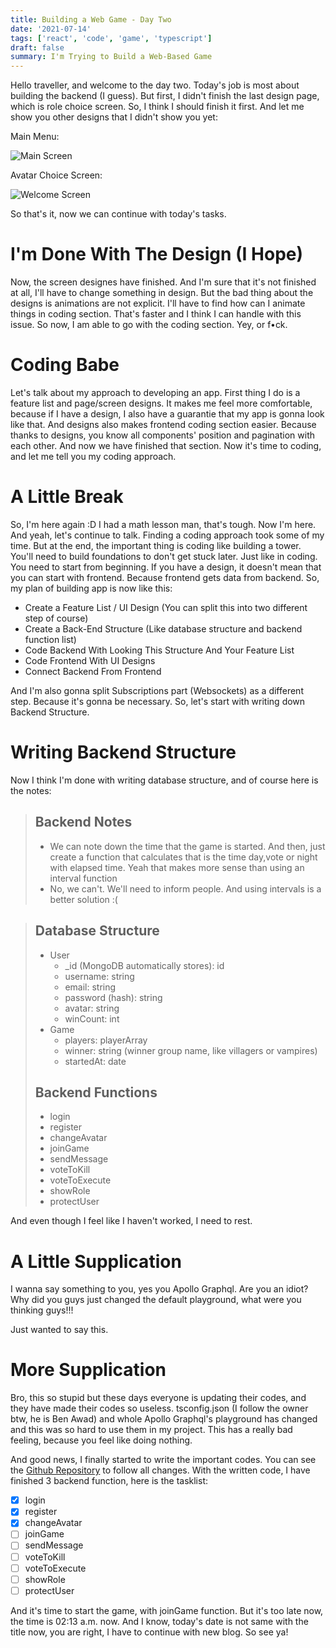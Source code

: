 ```yaml
---
title: Building a Web Game - Day Two
date: '2021-07-14'
tags: ['react', 'code', 'game', 'typescript']
draft: false
summary: I'm Trying to Build a Web-Based Game
---
```


Hello traveller, and welcome to the day two. Today's job is most about building the backend (I guess). But first, I didn't finish the last design page, which is role choice screen. So, I think I should finish it first. And let me show you other designs that I didn't show you yet:

Main Menu:

![Main Screen](https://www.cagataykaydir.com/static/images/gameMainScreen.png)

Avatar Choice Screen:

![Welcome Screen](https://www.cagataykaydir.com/static/images/gameAvatarSelectScreen.png)

So that's it, now we can continue with today's tasks.

# I'm Done With The Design (I Hope)

Now, the screen designes have finished. And I'm sure that it's not finished at all, I'll have to change something in design. But the bad thing about the designs is animations are not explicit. I'll have to find how can I animate things in coding section. That's faster and I think I can handle with this issue. So now, I am able to go with the coding section. Yey, or f•ck.

# Coding Babe

Let's talk about my approach to developing an app. First thing I do is a feature list and page/screen designs. It makes me feel more comfortable, because if I have a design, I also have a guarantie that my app is gonna look like that. And designs also makes frontend coding section easier. Because thanks to designs, you know all components' position and pagination with each other. And now we have finished that section. Now it's time to coding, and let me tell you my coding approach.

# A Little Break

So, I'm here again :D I had a math lesson man, that's tough. Now I'm here. And yeah, let's continue to talk. Finding a coding approach took some of my time. But at the end, the important thing is coding like building a tower. You'll need to build foundations to don't get stuck later. Just like in coding. You need to start from beginning. If you have a design, it doesn't mean that you can start with frontend. Because frontend gets data from backend. So, my plan of building app is now like this:

- Create a Feature List / UI Design (You can split this into two different step of course)
- Create a Back-End Structure (Like database structure and backend function list)
- Code Backend With Looking This Structure And Your Feature List
- Code Frontend With UI Designs
- Connect Backend From Frontend

And I'm also gonna split Subscriptions part (Websockets) as a different step. Because it's gonna be necessary. So, let's start with writing down Backend Structure.

# Writing Backend Structure

Now I think I'm done with writing database structure, and of course here is the notes:

> ## Backend Notes
> 
> - We can note down the time that the game is started. And then, just create a function  that calculates that is the time day,vote or night with elapsed time. Yeah that makes more sense than using an interval function
> - No, we can't. We'll need to inform people. And using intervals is a better solution :(

> ## Database Structure
> - User
>     - _id (MongoDB automatically stores): id
>     - username: string
>     - email: string
>     - password (hash): string
>     - avatar: string
>     - winCount: int
> - Game
>     - players: playerArray
>     - winner: string (winner group name, like villagers or vampires)
>     - startedAt: date
> 
> ## Backend Functions
> - login
> - register
> - changeAvatar
> - joinGame
> - sendMessage
> - voteToKill
> - voteToExecute
> - showRole
> - protectUser

And even though I feel like I haven't worked, I need to rest.

# A Little Supplication

I wanna say something to you, yes you Apollo Graphql. Are you an idiot? Why did you guys just changed the default playground, what were you thinking guys!!!

Just wanted to say this.

# More Supplication

Bro, this so stupid but these days everyone is updating their codes, and they have made their codes so useless. tsconfig.json (I follow the owner btw, he is Ben Awad) and whole Apollo Graphql's playground has changed and this was so hard to use them in my project. This has a really bad feeling, because you feel like doing nothing.

And good news, I finally started to write the important codes. You can see the [Github Repository](https://github.com/Cugatay/wofgang) to follow all changes. With the written code, I have finished 3 backend function, here is the tasklist:

- [x]  login
- [x]  register
- [x]  changeAvatar
- [ ]  joinGame
- [ ]  sendMessage
- [ ]  voteToKill
- [ ]  voteToExecute
- [ ]  showRole
- [ ]  protectUser

And it's time to start the game, with joinGame function. But it's too late now, the time is 02:13 a.m. now. And I know, today's date is not same with the title now, you are right, I have to continue with new blog. So see ya!